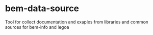 bem-data-source
===============

Tool for collect documentation and exaples from libraries and common sources for bem-info and legoa


